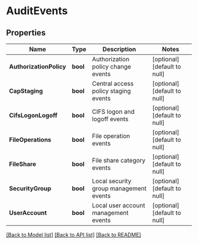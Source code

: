 # AuditEvents

## Properties
Name | Type | Description | Notes
------------ | ------------- | ------------- | -------------
**AuthorizationPolicy** | **bool** | Authorization policy change events | [optional] [default to null]
**CapStaging** | **bool** | Central access policy staging events | [optional] [default to null]
**CifsLogonLogoff** | **bool** | CIFS logon and logoff events | [optional] [default to null]
**FileOperations** | **bool** | File operation events | [optional] [default to null]
**FileShare** | **bool** | File share category events | [optional] [default to null]
**SecurityGroup** | **bool** | Local security group management events | [optional] [default to null]
**UserAccount** | **bool** | Local user account management events | [optional] [default to null]

[[Back to Model list]](../README.md#documentation-for-models) [[Back to API list]](../README.md#documentation-for-api-endpoints) [[Back to README]](../README.md)


